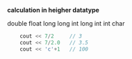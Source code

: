 **calculation in heigher datatype**

double 
float
long long int
long int
int 
char


```cpp
    cout << 7/2     // 3
    cout << 7/2.0   // 3.5
    cout << 'c'+1   // 100
```
